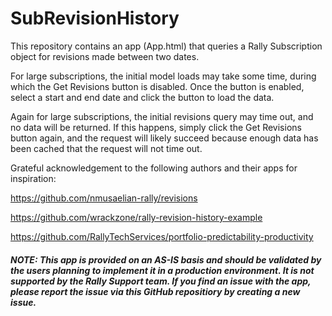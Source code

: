 # SubRevisionHistory

This repository contains an app (App.html) that queries a Rally Subscription object for revisions made between two dates.  

For large subscriptions, the initial model loads may take some time, during which the Get Revisions button is disabled.  Once the button is enabled, select a start and end date and click the button to load the data.  

Again for large subscriptions, the initial revisions query may time out, and no data will be returned.  If this happens, simply click the Get Revisions button again, and the request will likely succeed because enough data has been cached that the request will not time out.

Grateful acknowledgement to the following authors and their apps for inspiration:

https://github.com/nmusaelian-rally/revisions

https://github.com/wrackzone/rally-revision-history-example

https://github.com/RallyTechServices/portfolio-predictability-productivity

##### NOTE: This app is provided on an AS-IS basis and should be validated by the users planning to implement it in a production environment.  It is not supported by the Rally Support team.  If you find an issue with the app, please report the issue via this GitHub repositiory by creating a new issue.  
